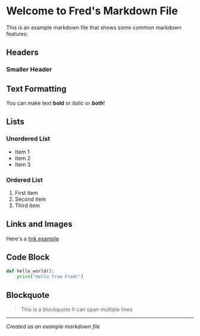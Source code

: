 # Welcome to Fred's Markdown File

This is an example markdown file that shows some common markdown features:

## Headers

### Smaller Header

## Text Formatting

You can make text **bold** or *italic* or ***both***!

## Lists

### Unordered List
- Item 1
- Item 2
- Item 3

### Ordered List
1. First item
2. Second item
3. Third item

## Links and Images

Here's a [link example](https://example.com)

## Code Block

```python
def hello_world():
    print("Hello from Fred!")
```

## Blockquote

> This is a blockquote
> It can span multiple lines

---
*Created as an example markdown file*